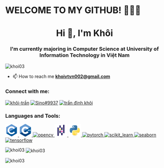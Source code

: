 # WELCOME TO MY GITHUB! 👋👋👋

<h1 align="center">Hi 👋, I'm Khôi</h1>
<h3 align="center">I'm currently majoring in Computer Science at University of Information Technology in Việt Nam</h3>

<p align="left"> <img src="https://komarev.com/ghpvc/?username=khoi03&label=Profile%20views&color=0e75b6&style=flat" alt="khoi03" /> </p>

- 📫 How to reach me **khoivtvn002@gmail.com**

<h3 align="left">Connect with me:</h3>
<p align="left">
<a href="https://linkedin.com/in/khôi-trần" target="blank"><img align="center" src="https://raw.githubusercontent.com/rahuldkjain/github-profile-readme-generator/master/src/images/icons/Social/linked-in-alt.svg" alt="khôi-trần" height="30" width="40" /></a>
<a href="https://discord.gg/Sino#9937" target="blank"><img align="center" src="https://raw.githubusercontent.com/rahuldkjain/github-profile-readme-generator/master/src/images/icons/Social/discord.svg" alt="Sino#9937" height="30" width="40" /></a>
  <a href="https://fb.com/trần đình khôi" target="blank"><img align="center" src="https://raw.githubusercontent.com/rahuldkjain/github-profile-readme-generator/master/src/images/icons/Social/facebook.svg" alt="trần đình khôi" height="30" width="40" /></a>
</p>

<h3 align="left">Languages and Tools:</h3>
<p align="left"> <a href="https://www.cprogramming.com/" target="_blank" rel="noreferrer"> <img src="https://raw.githubusercontent.com/devicons/devicon/master/icons/c/c-original.svg" alt="c" width="40" height="40"/> </a> <a href="https://www.w3schools.com/cpp/" target="_blank" rel="noreferrer"> <img src="https://raw.githubusercontent.com/devicons/devicon/master/icons/cplusplus/cplusplus-original.svg" alt="cplusplus" width="40" height="40"/> </a> <a href="https://opencv.org/" target="_blank" rel="noreferrer"> <img src="https://www.vectorlogo.zone/logos/opencv/opencv-icon.svg" alt="opencv" width="40" height="40"/> </a> <a href="https://pandas.pydata.org/" target="_blank" rel="noreferrer"> <img src="https://raw.githubusercontent.com/devicons/devicon/2ae2a900d2f041da66e950e4d48052658d850630/icons/pandas/pandas-original.svg" alt="pandas" width="40" height="40"/> </a> <a href="https://www.python.org" target="_blank" rel="noreferrer"> <img src="https://raw.githubusercontent.com/devicons/devicon/master/icons/python/python-original.svg" alt="python" width="40" height="40"/> </a> <a href="https://pytorch.org/" target="_blank" rel="noreferrer"> <img src="https://www.vectorlogo.zone/logos/pytorch/pytorch-icon.svg" alt="pytorch" width="40" height="40"/> </a> <a href="https://scikit-learn.org/" target="_blank" rel="noreferrer"> <img src="https://upload.wikimedia.org/wikipedia/commons/0/05/Scikit_learn_logo_small.svg" alt="scikit_learn" width="40" height="40"/> </a> <a href="https://seaborn.pydata.org/" target="_blank" rel="noreferrer"> <img src="https://seaborn.pydata.org/_images/logo-mark-lightbg.svg" alt="seaborn" width="40" height="40"/> </a> <a href="https://www.tensorflow.org" target="_blank" rel="noreferrer"> <img src="https://www.vectorlogo.zone/logos/tensorflow/tensorflow-icon.svg" alt="tensorflow" width="40" height="40"/> </a> </p>

<p><img align="left" src="https://github-readme-stats.vercel.app/api/top-langs?username=khoi03&show_icons=true&locale=en&layout=compact" alt="khoi03" /></p>

<p>&nbsp;<img align="center" src="https://github-readme-stats.vercel.app/api?username=khoi03&show_icons=true&locale=en" alt="khoi03" /></p>

<p><img align="center" src="https://github-readme-streak-stats.herokuapp.com/?user=khoi03&" alt="khoi03" /></p>


